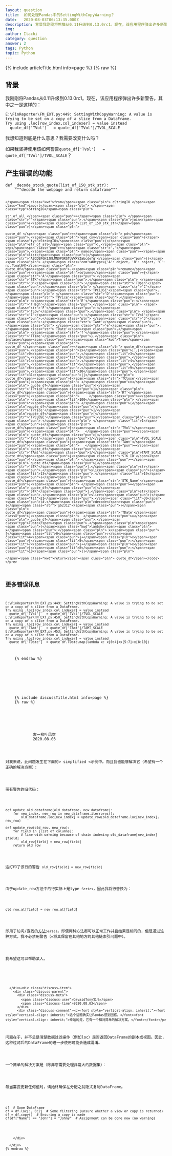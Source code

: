 ```yaml
---
layout: question
title:  如何处理Pandas中的SettingWithCopyWarning？
date:   2020-08-03T06:13:35.000Z
description: 背景我刚刚将熊猫从0.11升级到0.13.0rc1。现在，该应用程序弹出许多新警告。其中之一是这样的：E \FinReporter\FM_EXT.py...
img: 
author: Itachi
category: question
answer: 2
tags: Python
topic: Python
---
```

<div class="article-root">
  <div class="article">
    {% include articleTitle.html info=page %}
    {% raw %}
    <div class="article-content"><h2><font style="vertical-align: inherit;"><font style="vertical-align: inherit;">背景</font></font></h2>
<p><font style="vertical-align: inherit;"><font style="vertical-align: inherit;">我刚刚将Pandas从0.11升级到0.13.0rc1。</font><font style="vertical-align: inherit;">现在，该应用程序弹出许多新警告。</font><font style="vertical-align: inherit;">其中之一是这样的：</font></font></p>
<pre class="lang-py prettyprint prettyprinted" style=""><code><span class="pln">E</span><span class="pun">:</span><span class="pln">\FinReporter\FM_EXT</span><span class="pun">.</span><span class="pln">py</span><span class="pun">:</span><span class="lit">449</span><span class="pun">:</span><span class="pln"> </span><span class="typ">SettingWithCopyWarning</span><span class="pun">:</span><span class="pln"> A value </span><span class="kwd">is</span><span class="pln"> trying to be set on a copy of a slice </span><span class="kwd">from</span><span class="pln"> a </span><span class="typ">DataFrame</span><span class="pun">.</span><span class="pln">
</span><span class="typ">Try</span><span class="pln"> using </span><span class="pun">.</span><span class="pln">loc</span><span class="pun">[</span><span class="pln">row_index</span><span class="pun">,</span><span class="pln">col_indexer</span><span class="pun">]</span><span class="pln"> </span><span class="pun">=</span><span class="pln"> value instead
  quote_df</span><span class="pun">[</span><span class="str">'TVol'</span><span class="pun">]</span><span class="pln">   </span><span class="pun">=</span><span class="pln"> quote_df</span><span class="pun">[</span><span class="str">'TVol'</span><span class="pun">]/</span><span class="pln">TVOL_SCALE</span></code></pre>
<p><font style="vertical-align: inherit;"><font style="vertical-align: inherit;">我想知道到底是什么意思？</font><font style="vertical-align: inherit;">我需要改变什么吗？</font></font></p>
<p><font style="vertical-align: inherit;"><font style="vertical-align: inherit;">如果我坚持使用该如何警告</font></font><code>quote_df['TVol']   = quote_df['TVol']/TVOL_SCALE</code><font style="vertical-align: inherit;"><font style="vertical-align: inherit;">？</font></font></p>
<h2><font style="vertical-align: inherit;"><font style="vertical-align: inherit;">产生错误的功能</font></font></h2>
<pre class="lang-py prettyprint prettyprinted" style=""><code><span class="kwd">def</span><span class="pln"> _decode_stock_quote</span><span class="pun">(</span><span class="pln">list_of_150_stk_str</span><span class="pun">):</span><span class="pln">
    </span><span class="str">"""decode the webpage and return dataframe"""</span><span class="pln">

    </span><span class="kwd">from</span><span class="pln"> cStringIO </span><span class="kwd">import</span><span class="pln"> </span><span class="typ">StringIO</span><span class="pln">

    str_of_all </span><span class="pun">=</span><span class="pln"> </span><span class="str">""</span><span class="pun">.</span><span class="pln">join</span><span class="pun">(</span><span class="pln">list_of_150_stk_str</span><span class="pun">)</span><span class="pln">

    quote_df </span><span class="pun">=</span><span class="pln"> pd</span><span class="pun">.</span><span class="pln">read_csv</span><span class="pun">(</span><span class="typ">StringIO</span><span class="pun">(</span><span class="pln">str_of_all</span><span class="pun">),</span><span class="pln"> sep</span><span class="pun">=</span><span class="str">','</span><span class="pun">,</span><span class="pln"> names</span><span class="pun">=</span><span class="pln">list</span><span class="pun">(</span><span class="str">'ABCDEFGHIJKLMNOPQRSTUVWXYZabcdefg'</span><span class="pun">))</span><span class="pln"> </span><span class="com">#dtype={'A': object, 'B': object, 'C': np.float64}</span><span class="pln">
    quote_df</span><span class="pun">.</span><span class="pln">rename</span><span class="pun">(</span><span class="pln">columns</span><span class="pun">={</span><span class="str">'A'</span><span class="pun">:</span><span class="str">'STK'</span><span class="pun">,</span><span class="pln"> </span><span class="str">'B'</span><span class="pun">:</span><span class="str">'TOpen'</span><span class="pun">,</span><span class="pln"> </span><span class="str">'C'</span><span class="pun">:</span><span class="str">'TPCLOSE'</span><span class="pun">,</span><span class="pln"> </span><span class="str">'D'</span><span class="pun">:</span><span class="str">'TPrice'</span><span class="pun">,</span><span class="pln"> </span><span class="str">'E'</span><span class="pun">:</span><span class="str">'THigh'</span><span class="pun">,</span><span class="pln"> </span><span class="str">'F'</span><span class="pun">:</span><span class="str">'TLow'</span><span class="pun">,</span><span class="pln"> </span><span class="str">'I'</span><span class="pun">:</span><span class="str">'TVol'</span><span class="pun">,</span><span class="pln"> </span><span class="str">'J'</span><span class="pun">:</span><span class="str">'TAmt'</span><span class="pun">,</span><span class="pln"> </span><span class="str">'e'</span><span class="pun">:</span><span class="str">'TDate'</span><span class="pun">,</span><span class="pln"> </span><span class="str">'f'</span><span class="pun">:</span><span class="str">'TTime'</span><span class="pun">},</span><span class="pln"> inplace</span><span class="pun">=</span><span class="kwd">True</span><span class="pun">)</span><span class="pln">
    quote_df </span><span class="pun">=</span><span class="pln"> quote_df</span><span class="pun">.</span><span class="pln">ix</span><span class="pun">[:,[</span><span class="lit">0</span><span class="pun">,</span><span class="lit">3</span><span class="pun">,</span><span class="lit">2</span><span class="pun">,</span><span class="lit">1</span><span class="pun">,</span><span class="lit">4</span><span class="pun">,</span><span class="lit">5</span><span class="pun">,</span><span class="lit">8</span><span class="pun">,</span><span class="lit">9</span><span class="pun">,</span><span class="lit">30</span><span class="pun">,</span><span class="lit">31</span><span class="pun">]]</span><span class="pln">
    quote_df</span><span class="pun">[</span><span class="str">'TClose'</span><span class="pun">]</span><span class="pln"> </span><span class="pun">=</span><span class="pln"> quote_df</span><span class="pun">[</span><span class="str">'TPrice'</span><span class="pun">]</span><span class="pln">
    quote_df</span><span class="pun">[</span><span class="str">'RT'</span><span class="pun">]</span><span class="pln">     </span><span class="pun">=</span><span class="pln"> </span><span class="lit">100</span><span class="pln"> </span><span class="pun">*</span><span class="pln"> </span><span class="pun">(</span><span class="pln">quote_df</span><span class="pun">[</span><span class="str">'TPrice'</span><span class="pun">]/</span><span class="pln">quote_df</span><span class="pun">[</span><span class="str">'TPCLOSE'</span><span class="pun">]</span><span class="pln"> </span><span class="pun">-</span><span class="pln"> </span><span class="lit">1</span><span class="pun">)</span><span class="pln">
    quote_df</span><span class="pun">[</span><span class="str">'TVol'</span><span class="pun">]</span><span class="pln">   </span><span class="pun">=</span><span class="pln"> quote_df</span><span class="pun">[</span><span class="str">'TVol'</span><span class="pun">]/</span><span class="pln">TVOL_SCALE
    quote_df</span><span class="pun">[</span><span class="str">'TAmt'</span><span class="pun">]</span><span class="pln">   </span><span class="pun">=</span><span class="pln"> quote_df</span><span class="pun">[</span><span class="str">'TAmt'</span><span class="pun">]/</span><span class="pln">TAMT_SCALE
    quote_df</span><span class="pun">[</span><span class="str">'STK_ID'</span><span class="pun">]</span><span class="pln"> </span><span class="pun">=</span><span class="pln"> quote_df</span><span class="pun">[</span><span class="str">'STK'</span><span class="pun">].</span><span class="pln">str</span><span class="pun">.</span><span class="pln">slice</span><span class="pun">(</span><span class="lit">13</span><span class="pun">,</span><span class="lit">19</span><span class="pun">)</span><span class="pln">
    quote_df</span><span class="pun">[</span><span class="str">'STK_Name'</span><span class="pun">]</span><span class="pln"> </span><span class="pun">=</span><span class="pln"> quote_df</span><span class="pun">[</span><span class="str">'STK'</span><span class="pun">].</span><span class="pln">str</span><span class="pun">.</span><span class="pln">slice</span><span class="pun">(</span><span class="lit">21</span><span class="pun">,</span><span class="lit">30</span><span class="pun">)#.</span><span class="pln">decode</span><span class="pun">(</span><span class="str">'gb2312'</span><span class="pun">)</span><span class="pln">
    quote_df</span><span class="pun">[</span><span class="str">'TDate'</span><span class="pun">]</span><span class="pln">  </span><span class="pun">=</span><span class="pln"> quote_df</span><span class="pun">.</span><span class="typ">TDate</span><span class="pun">.</span><span class="pln">map</span><span class="pun">(</span><span class="kwd">lambda</span><span class="pln"> x</span><span class="pun">:</span><span class="pln"> x</span><span class="pun">[</span><span class="lit">0</span><span class="pun">:</span><span class="lit">4</span><span class="pun">]+</span><span class="pln">x</span><span class="pun">[</span><span class="lit">5</span><span class="pun">:</span><span class="lit">7</span><span class="pun">]+</span><span class="pln">x</span><span class="pun">[</span><span class="lit">8</span><span class="pun">:</span><span class="lit">10</span><span class="pun">])</span><span class="pln">
    
    </span><span class="kwd">return</span><span class="pln"> quote_df</span></code></pre>
<h2><font style="vertical-align: inherit;"><font style="vertical-align: inherit;">更多错误讯息</font></font></h2>
<pre class="lang-py prettyprint prettyprinted" style=""><code><span class="pln">E</span><span class="pun">:</span><span class="pln">\FinReporter\FM_EXT</span><span class="pun">.</span><span class="pln">py</span><span class="pun">:</span><span class="lit">449</span><span class="pun">:</span><span class="pln"> </span><span class="typ">SettingWithCopyWarning</span><span class="pun">:</span><span class="pln"> A value </span><span class="kwd">is</span><span class="pln"> trying to be set on a copy of a slice </span><span class="kwd">from</span><span class="pln"> a </span><span class="typ">DataFrame</span><span class="pun">.</span><span class="pln">
</span><span class="typ">Try</span><span class="pln"> using </span><span class="pun">.</span><span class="pln">loc</span><span class="pun">[</span><span class="pln">row_index</span><span class="pun">,</span><span class="pln">col_indexer</span><span class="pun">]</span><span class="pln"> </span><span class="pun">=</span><span class="pln"> value instead
  quote_df</span><span class="pun">[</span><span class="str">'TVol'</span><span class="pun">]</span><span class="pln">   </span><span class="pun">=</span><span class="pln"> quote_df</span><span class="pun">[</span><span class="str">'TVol'</span><span class="pun">]/</span><span class="pln">TVOL_SCALE
E</span><span class="pun">:</span><span class="pln">\FinReporter\FM_EXT</span><span class="pun">.</span><span class="pln">py</span><span class="pun">:</span><span class="lit">450</span><span class="pun">:</span><span class="pln"> </span><span class="typ">SettingWithCopyWarning</span><span class="pun">:</span><span class="pln"> A value </span><span class="kwd">is</span><span class="pln"> trying to be set on a copy of a slice </span><span class="kwd">from</span><span class="pln"> a </span><span class="typ">DataFrame</span><span class="pun">.</span><span class="pln">
</span><span class="typ">Try</span><span class="pln"> using </span><span class="pun">.</span><span class="pln">loc</span><span class="pun">[</span><span class="pln">row_index</span><span class="pun">,</span><span class="pln">col_indexer</span><span class="pun">]</span><span class="pln"> </span><span class="pun">=</span><span class="pln"> value instead
  quote_df</span><span class="pun">[</span><span class="str">'TAmt'</span><span class="pun">]</span><span class="pln">   </span><span class="pun">=</span><span class="pln"> quote_df</span><span class="pun">[</span><span class="str">'TAmt'</span><span class="pun">]/</span><span class="pln">TAMT_SCALE
E</span><span class="pun">:</span><span class="pln">\FinReporter\FM_EXT</span><span class="pun">.</span><span class="pln">py</span><span class="pun">:</span><span class="lit">453</span><span class="pun">:</span><span class="pln"> </span><span class="typ">SettingWithCopyWarning</span><span class="pun">:</span><span class="pln"> A value </span><span class="kwd">is</span><span class="pln"> trying to be set on a copy of a slice </span><span class="kwd">from</span><span class="pln"> a </span><span class="typ">DataFrame</span><span class="pun">.</span><span class="pln">
</span><span class="typ">Try</span><span class="pln"> using </span><span class="pun">.</span><span class="pln">loc</span><span class="pun">[</span><span class="pln">row_index</span><span class="pun">,</span><span class="pln">col_indexer</span><span class="pun">]</span><span class="pln"> </span><span class="pun">=</span><span class="pln"> value instead
  quote_df</span><span class="pun">[</span><span class="str">'TDate'</span><span class="pun">]</span><span class="pln">  </span><span class="pun">=</span><span class="pln"> quote_df</span><span class="pun">.</span><span class="typ">TDate</span><span class="pun">.</span><span class="pln">map</span><span class="pun">(</span><span class="kwd">lambda</span><span class="pln"> x</span><span class="pun">:</span><span class="pln"> x</span><span class="pun">[</span><span class="lit">0</span><span class="pun">:</span><span class="lit">4</span><span class="pun">]+</span><span class="pln">x</span><span class="pun">[</span><span class="lit">5</span><span class="pun">:</span><span class="lit">7</span><span class="pun">]+</span><span class="pln">x</span><span class="pun">[</span><span class="lit">8</span><span class="pun">:</span><span class="lit">10</span><span class="pun">])</span></code></pre></div>
    {% endraw %}
  </div>
  <p style="height: 0;width:0;overflow: hidden;"> 第4266篇《如何处理Pandas中的SettingWithCopyWarning？》来自Winter(https://github.com/aiyld/aiyld.github.io)的站点</p>
  <div class="discuss-wrapper">
    {% include discussTitle.html info=page %}
    {% raw %}
    <div class="discuss-item">
        <div class="discuss-parent">
          <div class="discuss-meta">
            <span class="discuss-user">古一柳叶风吹</span>
            <span class="discuss-time">2020.08.03</span>
          </div>
          <div class="discuss-comment"><p><font style="vertical-align: inherit;"><font style="vertical-align: inherit;">对我来说，此问题发生在下面的&gt; simplified &lt;示例中。</font><font style="vertical-align: inherit;">而且我也能够解决它（希望有一个正确的解决方案）：</font></font></p>

<p><font style="vertical-align: inherit;"><font style="vertical-align: inherit;">带有警告的旧代码：</font></font></p>

<pre class="lang-py prettyprint prettyprinted" style=""><code><span class="kwd">def</span><span class="pln"> update_old_dataframe</span><span class="pun">(</span><span class="pln">old_dataframe</span><span class="pun">,</span><span class="pln"> new_dataframe</span><span class="pun">):</span><span class="pln">
    </span><span class="kwd">for</span><span class="pln"> new_index</span><span class="pun">,</span><span class="pln"> new_row </span><span class="kwd">in</span><span class="pln"> new_dataframe</span><span class="pun">.</span><span class="pln">iterrorws</span><span class="pun">():</span><span class="pln">
        old_dataframe</span><span class="pun">.</span><span class="pln">loc</span><span class="pun">[</span><span class="pln">new_index</span><span class="pun">]</span><span class="pln"> </span><span class="pun">=</span><span class="pln"> update_row</span><span class="pun">(</span><span class="pln">old_dataframe</span><span class="pun">.</span><span class="pln">loc</span><span class="pun">[</span><span class="pln">new_index</span><span class="pun">],</span><span class="pln"> new_row</span><span class="pun">)</span><span class="pln">

</span><span class="kwd">def</span><span class="pln"> update_row</span><span class="pun">(</span><span class="pln">old_row</span><span class="pun">,</span><span class="pln"> new_row</span><span class="pun">):</span><span class="pln">
    </span><span class="kwd">for</span><span class="pln"> field </span><span class="kwd">in</span><span class="pln"> </span><span class="pun">[</span><span class="pln">list_of_columns</span><span class="pun">]:</span><span class="pln">
        </span><span class="com"># line with warning because of chain indexing old_dataframe[new_index][field]</span><span class="pln">
        old_row</span><span class="pun">[</span><span class="pln">field</span><span class="pun">]</span><span class="pln"> </span><span class="pun">=</span><span class="pln"> new_row</span><span class="pun">[</span><span class="pln">field</span><span class="pun">]</span><span class="pln">  
    </span><span class="kwd">return</span><span class="pln"> old_row</span></code></pre>

<p><font style="vertical-align: inherit;"><font style="vertical-align: inherit;">这打印了该行的警告 </font></font><code>old_row[field] = new_row[field]</code></p>

<p><font style="vertical-align: inherit;"><font style="vertical-align: inherit;">由于update_row方法中的行实际上是type </font></font><code>Series</code><font style="vertical-align: inherit;"><font style="vertical-align: inherit;">，因此我将行替换为：</font></font></p>

<pre class="lang-py prettyprint prettyprinted" style=""><code><span class="pln">old_row</span><span class="pun">.</span><span class="pln">at</span><span class="pun">[</span><span class="pln">field</span><span class="pun">]</span><span class="pln"> </span><span class="pun">=</span><span class="pln"> new_row</span><span class="pun">.</span><span class="pln">at</span><span class="pun">[</span><span class="pln">field</span><span class="pun">]</span></code></pre>

<p><font style="vertical-align: inherit;"><font style="vertical-align: inherit;">即</font><font style="vertical-align: inherit;">用于访问/查找的</font></font><a href="https://pandas.pydata.org/pandas-docs/stable/generated/pandas.Series.at.html" rel="nofollow noreferrer"><font style="vertical-align: inherit;"><font style="vertical-align: inherit;">方法</font></font></a><font style="vertical-align: inherit;"></font><code>Series</code><font style="vertical-align: inherit;"><font style="vertical-align: inherit;">。</font><font style="vertical-align: inherit;">即使两种方法都可以正常工作并且结果是相同的，但是通过这种方式，我不必禁用警告（=将其保留在其他地方的其他链索引问题中）。</font></font></p>

<p><font style="vertical-align: inherit;"><font style="vertical-align: inherit;">我希望这可以帮助某人。</font></font></p></div>
        </div>
        
      </div><div class="discuss-item">
        <div class="discuss-parent">
          <div class="discuss-meta">
            <span class="discuss-user">DavaidTony宝儿</span>
            <span class="discuss-time">2020.08.03</span>
          </div>
          <div class="discuss-comment"><p><font style="vertical-align: inherit;"><font style="vertical-align: inherit;">这个话题确实让Pandas感到困惑。</font><font style="vertical-align: inherit;">幸运的是，它有一个相对简单的解决方案。</font></font></p>

<p><font style="vertical-align: inherit;"><font style="vertical-align: inherit;">问题在于，并不总是清楚数据过滤操作（例如loc）是否返回DataFrame的副本或视图。</font><font style="vertical-align: inherit;">因此，这种过滤后的DataFrame的进一步使用可能会造成混淆。</font></font></p>

<p><font style="vertical-align: inherit;"><font style="vertical-align: inherit;">一个简单的解决方案是（除非您需要处理非常大的数据集）：</font></font></p>

<p><font style="vertical-align: inherit;"><font style="vertical-align: inherit;">每当需要更新任何值时，请始终确保在分配之前隐式复制DataFrame。</font></font></p>

<pre class="lang-py prettyprint prettyprinted" style=""><code><span class="pln">df  </span><span class="com"># Some DataFrame</span><span class="pln">
df </span><span class="pun">=</span><span class="pln"> df</span><span class="pun">.</span><span class="pln">loc</span><span class="pun">[:,</span><span class="pln"> </span><span class="lit">0</span><span class="pun">:</span><span class="lit">2</span><span class="pun">]</span><span class="pln">  </span><span class="com"># Some filtering (unsure whether a view or copy is returned)</span><span class="pln">
df </span><span class="pun">=</span><span class="pln"> df</span><span class="pun">.</span><span class="pln">copy</span><span class="pun">()</span><span class="pln">  </span><span class="com"># Ensuring a copy is made</span><span class="pln">
df</span><span class="pun">[</span><span class="pln">df</span><span class="pun">[</span><span class="str">"Name"</span><span class="pun">]</span><span class="pln"> </span><span class="pun">==</span><span class="pln"> </span><span class="str">"John"</span><span class="pun">]</span><span class="pln"> </span><span class="pun">=</span><span class="pln"> </span><span class="str">"Johny"</span><span class="pln">  </span><span class="com"># Assignment can be done now (no warning)</span><span class="pln">
</span></code></pre></div>
        </div>
        
      </div>
    {% endraw %}
  </div>
<div>
